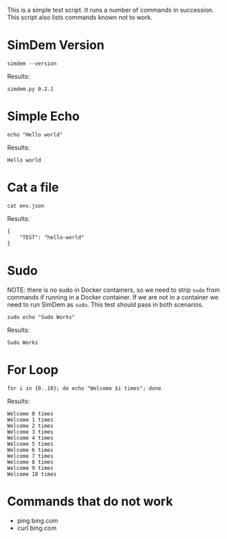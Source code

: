 This is a simple test script. It runs a number of commands in
succession. This script also lists commands known not to work.

# SimDem Version

```
simdem --version
```

Results:

```
simdem.py 0.2.1
```

# Simple Echo

```
echo "Hello world"
```

Results: 

```
Hello world
```

# Cat a file

```
cat env.json
```

Results:

```
{
    "TEST": "hello-world"
}
```

# Sudo

NOTE: there is no sudo in Docker containers, so we need to strip
`sudo` from commands if running in a Docker container. If we are not
in a container we need to run SimDem as `sudo`. This test should pass
in both scenarios.

```
sudo echo "Sudo Works"
```

Results:

```
Sudo Works 
```

# For Loop

```
for i in {0..10}; do echo "Welcome $i times"; done
```

Results:

```
Welcome 0 times
Welcome 1 times
Welcome 2 times
Welcome 3 times
Welcome 4 times
Welcome 5 times
Welcome 6 times
Welcome 7 times
Welcome 8 times
Welcome 9 times
Welcome 10 times
```

# Commands that do not work

  * ping bing.com
  * curl bing.com
